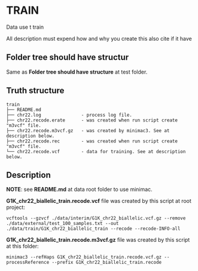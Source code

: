# TRAIN

Data use t train

All description must expend how and why you create this also cite if it have

## Folder tree should have structur

Same as **Folder tree should have structure** at test folder.

## Truth structure

```tree
train
├── README.md               
├── chr22.log               - process log file.
├── chr22.recode.erate      - was created when run script create "m3vcf" file.
├── chr22.recode.m3vcf.gz   - was created by minimac3. See at description below.
├── chr22.recode.rec        - was created when run script create "m3vcf" file.
└── chr22.recode.vcf        - data for training. See at description below.
```

## Description

**NOTE**: see **README.md** at data root folder to use minimac.

**G1K_chr22_biallelic_train.recode.vcf** file was created by this script at root project:

```script
vcftools --gzvcf ./data/interim/G1K_chr22_biallelic.vcf.gz --remove ./data/external/test_100_samples.txt --out ./data/train/G1K_chr22_biallelic_train --recode --recode-INFO-all
```

**G1K_chr22_biallelic_train.recode.m3vcf.gz** file was created by this script at this folder:

```script
minimac3 --refHaps G1K_chr22_biallelic_train.recode.vcf.gz --processReference --prefix G1K_chr22_biallelic_train.recode
```
